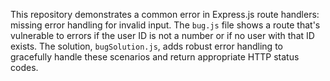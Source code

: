 This repository demonstrates a common error in Express.js route handlers: missing error handling for invalid input.  The `bug.js` file shows a route that's vulnerable to errors if the user ID is not a number or if no user with that ID exists.  The solution, `bugSolution.js`, adds robust error handling to gracefully handle these scenarios and return appropriate HTTP status codes.